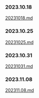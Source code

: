 ### 2023.10.18
[20231018.md](./20231018.md) 

### 2023.10.25
[20231025.md](./20231025.md) 

### 2023.10.31
[20231031.md](./20231031.md) 

### 2023.11.08
[202311.08.md](./20231108.md) 
